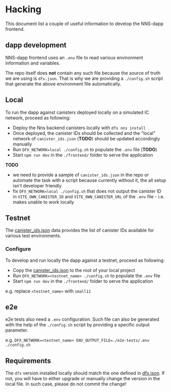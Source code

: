 # Hacking

This document list a couple of useful information to develop the NNS-dapp frontend.

## dapp development

NNS-dapp frontend uses an `.env` file to read various environment information and variables.

The repo itself does **not** contain any such file because the source of truth we are using is `dfx.json`.
That is why we are providing a `./config.sh` script that generate the above environment file automatically.

## Local

To run the dapp against canisters deployed locally on a simulated IC network, proceed as following:

- Deploy the Nns backend canisters locally with `dfx nns install`
- Once deployed, the canister IDs should be collected and the "local" network of `canister_ids.json` (**TODO**) should be updated accordingly manually
- Run `DFX_NETWORK=local ./config.sh` to populate the `.env` file (**TODO**)
- Start `npm run dev` in the `./frontend/` folder to serve the application

**TODO**

- we need to provide a sample of `canister_ids.json` in the repo or automate the task with a script because currently without it, the all setup isn't developer friendly
- fix `DFX_NETWORK=local ./config.sh` that does not output the canister ID in `VITE_OWN_CANISTER_ID` and `VITE_OWN_CANISTER_URL` of the `.env` file - i.e. makes unable to work locally

## Testnet

The [canister_ids.json] data provides the list of canister IDs available for various test environments.

### Configure

To develop and run locally the dapp against a testnet, proceed as following:

- Copy the [canister_ids.json] to the root of your local project
- Run `DFX_NETWORK=<testnet_name> ./config.sh` to populate the `.env` file
- Start `npm run dev` in the `./frontend/` folder to serve the application

e.g. replace `<testnet_name>` with `small11`

## e2e

e2e tests also need a `.env` configuration. Such file can also be generated with the help of the `./config.sh` script by providing a specific output parameter.

e.g. `DFX_NETWORK=<testnet_name> ENV_OUTPUT_FILE=./e2e-tests/.env ./config.sh`

## Requirements

The `dfx` version installed locally should match the one defined in [dfx.json](https://github.com/dfinity/nns-dapp/blob/main/dfx.json). If not, you will have to either upgrade or manually change the version in the local file. In such case, please do not commit the change!

[canister_ids.json]: https://github.com/dfinity/nns-dapp/blob/testnets/testnets/canister_ids.json
[package.json]: https://github.com/dfinity/nns-dapp/blob/main/frontend/package.json
